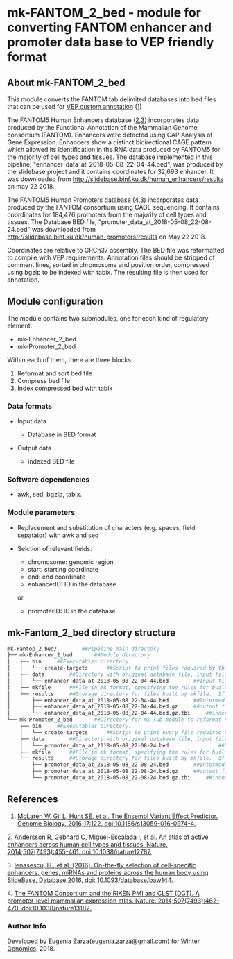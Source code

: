 # mk-FANTOM_2\_bed - module for converting FANTOM enhancer and promoter data base to VEP friendly format


## About mk-FANTOM_2\_bed

This module converts the FANTOM tab delimited databases into bed files that can be used for [VEP custom annotation](https://www.ensembl.org/info/docs/tools/vep/script/vep_custom.html) ([1])

The FANTOM5 Human Enhancers database ([2],[3]) incorporates data produced by the Functional Annotation of the Mammalian Genome consortium (FANTOM). Enhancers were detected using CAP Analysis of Gene Expression. Enhancers show a distinct bidirectional CAGE pattern which allowed its identification in the RNA data produced by FANTOM5 for the majority of cell types and tissues. The database implemented in this pipeline, "enhancer_data_at_2018-05-08_22-04-44.bed", was produced by the slidebase project and it contains coordinates for 32,693 enhancer. It was downloaded from <http://slidebase.binf.ku.dk/human_enhancers/results> on may 22 2018.

The FANTOM5 Human Promoters database ([4],[3]) incorporates data produced by the FANTOM consortium using CAGE sequencing. It contains coordinates for 184,476 promoters from the majority of cell types and tissues. The Database BED file, "promoter_data_at_2018-05-08_22-08-24.bed" was downloaded from <http://slidebase.binf.ku.dk/human_promoters/results> on May 22 2018. 

Coordinates are relative to GRCh37 assembly. The BED file was reformatted to compile with VEP requirements. Annotation files should be stripped of comment lines, sorted in chromosome and position order, compressed using bgzip to be indexed with tabix. The resulting file is then used for annotation.


## Module configuration

The module contains two submodules, one for each kind of regulatory element:

* mk-Enhancer_2\_bed
* mk-Promoter_2\_bed

Within each of them, there are three blocks:

1. Reformat and sort bed file 
2. Compress bed file
3. Index compressed bed with tabix

### Data formats

* Input data
	* Database in BED format
 
* Output data
	* indexed BED file
	
### Software dependencies
* awk, sed, bgzip, tabix.

### Module parameters
* Replacement and substitution of characters (e.g. spaces, field sepatator) with awk and sed
* Selction of relevant fields:
	- chromosome: genomic region
	- start: starting coordinate
	- end: end coordinate
	- enhancerID: ID in the database
	
	or
	
	- promoterID: ID in the database

## mk-Fantom_2\_bed directory structure
````bash
mk-Fantop_2_bed/		##Pipeline main directory
├── mk-Enhancer_2_bed		##Module directory
│   ├── bin		##Executables directory
│   │   └── create-targets		##Script to print files required by this module.
│   ├── data		##Directory with original database file, input file
│   │   └── enhancer_data_at_2018-05-08_22-04-44.bed		##Input file -compressed.
│   ├── mkfile		##File in mk format, specifying the rules for building every result requested by bin/targets.
│   └── results		##Storage directory for files built by mkfile.  If it does not exist, it is automatically generated by mkfile.
│       ├── enhancer_data_at_2018-05-08_22-04-44.bed		##Intermediate output file.
│       ├── enhancer_data_at_2018-05-08_22-04-44.bed.gz		##output file, sorted and compressed.
│       └── enhancer_data_at_2018-05-08_22-04-44.bed.gz.tbi		##indexed output file.
└── mk-Promoter_2_bed		##Directory for mk sub-module to reformat FANTOM promoter database
    ├── bin		##Executables directory.
    │   └── create-targets		##Script to print every file required by this module.
    ├── data		##Directory with original database file, input file.
    │   └── promoter_data_at_2018-05-08_22-08-24.bed				##Database to be reformatted.
    ├── mkfile		##File in mk format, specifying the rules for building every result requested by bin/create-targets.
    └── results		##Storage directory for files built by mkfile.  If it does not exist, it is automatically generated by mkfile.
        ├── promoter_data_at_2018-05-08_22-08-24.bed		##Intermediate output file.
        ├── promoter_data_at_2018-05-08_22-08-24.bed.gz		##output file, sorted and compressed.
        └── promoter_data_at_2018-05-08_22-08-24.bed.gz.tbi		##indexed output file.


````

## References


[1]: https://www.ncbi.nlm.nih.gov/pubmed/27268795
1. [McLaren W, Gil L, Hunt SE, et al. The Ensembl Variant Effect Predictor. Genome Biology. 2016;17:122. doi:10.1186/s13059-016-0974-4.][1]

[2]: https://www.ncbi.nlm.nih.gov/pmc/articles/PMC5215096/
2. [Andersson R, Gebhard C, Miguel-Escalada I, et al. An atlas of active enhancers across human cell types and tissues. Nature. 2014;507(7493):455-461. doi:10.1038/nature12787.][2]

[3]: https://www.ncbi.nlm.nih.gov/pmc/articles/PMC5199134/
3. [Ienasescu, H., et al. (2016). On-the-fly selection of cell-specific enhancers, genes, miRNAs and proteins across the human body using SlideBase, Database 2016, doi: 10.1093/database/baw144.][3]

[4]: https://www.ncbi.nlm.nih.gov/pmc/articles/PMC4529748/
4. [The FANTOM Consortium and the RIKEN PMI and CLST (DGT). A promoter-level mammalian expression atlas. Nature. 2014;507(7493):462-470. doi:10.1038/nature13182.][4]

### Author Info
Developed by [Eugenia Zarza](https://www.researchgate.net/profile/Eugenia_Zarza)(eugenia.zarza@gmail.com) for [Winter Genomics](http://www.wintergenomics.com/). 2018.

